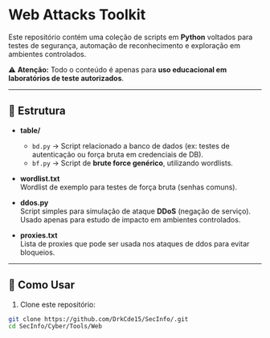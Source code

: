 # Web Attacks Toolkit

Este repositório contém uma coleção de scripts em **Python** voltados para testes de segurança, automação de reconhecimento e exploração em ambientes controlados.  

⚠️ **Atenção:** Todo o conteúdo é apenas para **uso educacional em laboratórios de teste autorizados**.

---

## 📂 Estrutura

- **table/**  
  - `bd.py` → Script relacionado a banco de dados (ex: testes de autenticação ou força bruta em credenciais de DB).  
  - `bf.py` → Script de **brute force genérico**, utilizando wordlists.  

- **wordlist.txt**  
  Wordlist de exemplo para testes de força bruta (senhas comuns).

- **ddos.py**  
  Script simples para simulação de ataque **DDoS** (negação de serviço).  
  Usado apenas para estudo de impacto em ambientes controlados.

- **proxies.txt**  
  Lista de proxies que pode ser usada nos ataques de ddos para evitar bloqueios.

---

## 🚀 Como Usar

1. Clone este repositório:
```bash
git clone https://github.com/DrkCde15/SecInfo/.git
cd SecInfo/Cyber/Tools/Web
